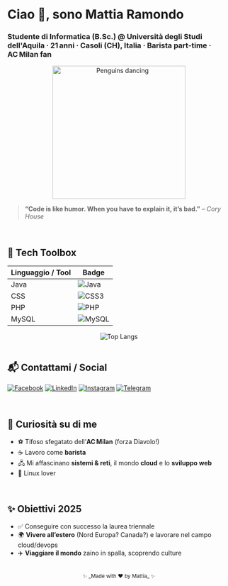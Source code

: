 # Ciao 👋, sono **Mattia Ramondo**

### Studente di Informatica (B.Sc.) @ Università degli Studi dell'Aquila · 21 anni · Casoli (CH), Italia · Barista part‑time · AC Milan fan

<p align="center">
  <img src="https://media.giphy.com/media/GeimqsH0TLDt4tScGw/giphy.gif" alt="Penguins dancing" width="300"/>
</p>

> **“Code is like humor. When you have to explain it, it’s bad.”** – *Cory House*

<br/>

## 🚀 Tech Toolbox

| Linguaggio / Tool | Badge                                                                                                |
| ----------------- | ---------------------------------------------------------------------------------------------------- |
| Java              | ![Java](https://img.shields.io/badge/Java-007396?style=for-the-badge\&logo=openjdk\&logoColor=white) |
| CSS               | ![CSS3](https://img.shields.io/badge/CSS3-1572B6?style=for-the-badge\&logo=css3\&logoColor=white)    |
| PHP               | ![PHP](https://img.shields.io/badge/PHP-777BB4?style=for-the-badge\&logo=php\&logoColor=white)       |
| MySQL             | ![MySQL](https://img.shields.io/badge/MySQL-4479A1?style=for-the-badge\&logo=mysql\&logoColor=white) |

<div align="center">
  <img src="https://github-readme-stats.vercel.app/api/top-langs/?username=MattiaRamondo&layout=compact&langs_count=6" alt="Top Langs" />
</div>

<br/>

## 📬 Contattami / Social

[![Facebook](https://img.shields.io/badge/Facebook-1877F2?style=for-the-badge\&logo=facebook\&logoColor=white)](https://www.facebook.com/tuo_username)
[![LinkedIn](https://img.shields.io/badge/LinkedIn-0A66C2?style=for-the-badge\&logo=linkedin\&logoColor=white)](https://www.linkedin.com/in/tuo_username)
[![Instagram](https://img.shields.io/badge/Instagram-E4405F?style=for-the-badge\&logo=instagram\&logoColor=white)](https://www.instagram.com/tuo_username)
[![Telegram](https://img.shields.io/badge/Telegram-26A5E4?style=for-the-badge\&logo=telegram\&logoColor=white)](https://t.me/tuo_username)



<br/>

## 🧩 Curiosità su di me

* ⚽ Tifoso sfegatato dell’**AC Milan** (forza Diavolo!)
* ☕ Lavoro come **barista**
* 🖧 Mi affascinano **sistemi & reti**, il mondo **cloud** e lo **sviluppo web**
* 🐧 Linux lover

<br/>

## ✨ Obiettivi 2025

* ✅ Conseguire con successo la laurea triennale
* 🌍 **Vivere all’estero** (Nord Europa? Canada?) e lavorare nel campo cloud/devops
* ✈️ **Viaggiare il mondo** zaino in spalla, scoprendo culture

<br/>

<div align="center">
  <sub>✨ _Made with ❤️ by Mattia_ ✨</sub>
</div>
